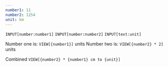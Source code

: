 ```yaml
---
number1: 11
number2: 1254
unit: km
---
```


`INPUT[number:number1]`
`INPUT[number:number2]`
`INPUT[text:unit]`

Number one is: `VIEW[{number1}]` units
Number two is: `VIEW[{number2} * 2]` units

Combined `VIEW[{number2} * {number1} cm to {unit}]`